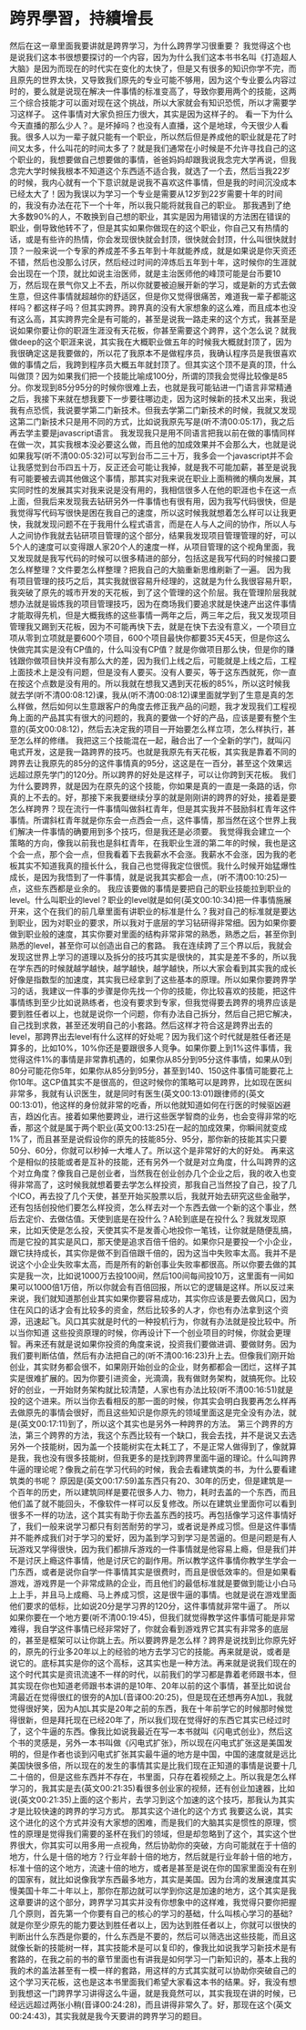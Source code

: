 # 跨界學習，持續增長


然后在这一章里面我要讲就是跨界学习，为什么跨界学习很重要？ 我觉得这个也是说我们这本书很想要探讨的一个内容，因为为什么我们这本书书名叫《打造超人大脑》是因为而现在的时代实在变化的太快了，但是又有很多的知识你学不完，而且原先的世界太快，又导致我们原先的专业可能不够用，因为这个专业要么内容过时的，要么就是说现在解决一件事情的标准变高了，导致你要用两个的技能，这两三个综合技能才可以面对现在这个挑战，所以大家就会有知识恐慌，所以才需要学习这样子。 这件事情对大家负担压力很大，其实是因为这样子的。
看一下为什么今天直播的那么少人？。是坏掉吗？也没有人直播，这个是地球，今天很少人看我。很多人以为一辈子就只能有一个职业，所以然后但是养成他的职业就是花了时间又太多，什么叫花的时间太多了？就是我们通常在小时候是不允许寻找自己的这个职业的，我想要做自己想要做的事情，爸爸妈妈却跟我说我念完大学再说，但我念完大学时候我根本不知道这个东西适不适合我，就选了一个去，然后当我22岁的时候，我内心就有一个下意识就是说我不喜欢这件事情，但是我的时间沉没成本已经太大了！因为我误以为学习一个专业是需要从12岁到22岁需要十年的时间的，我没有办法在花下一个十年，所以我只能将就我自己的职业。
那我遇到了绝大多数90%的人，不敢换到自己想的职业，其实是因为用错误的方法困在错误的职业，倒导致他转不了，但是其实如果你做现在的这个职业，你自己又有热情的话，或是有些许的热情，你会发现很快就会封顶，很快就会封顶，什么叫很快就封顶？一般来说一个专家的养成差不多五年到十年就能养成，就是如果说是你天资还不错，然后也没那么讨厌，然后经过时间的淬炼后五年到十年，这时候你的生涯就会出现在一个顶，就比如说主治医师，就是主治医师他的峰顶可能是台币要10万，然后现在景气你又上不去，所以你就要被迫展开新的学习，或是新的方式去做生意，但这件事情就超越你的舒适区，但是你又觉得很痛苦，难道我一辈子都能这样吗？都这样子吗？但其实跨界。跨界真的没有大家想象的这么难，而且成本也没有这么高，其实跨界完全是有可能的，甚至是说我一路走来的这个方式，我甚至是说如果你要让你的职涯生涯没有天花板，你甚至需要这个跨界，这个怎么说？就我做deep的这个职涯来说，其实我在大概职业做五年的时候我大概就封顶了，因为我很确定这是我要做的，所以花了我原本不是做程序员，我确认程序员是我很喜欢做的事情之后，我跨到程序员大概五年就封顶了。但其实这个顶不是真的顶，什么叫做顶？因为如果我们把一个技能比喻成100分，所谓的顶我会觉得比较像是85分。你发现到85分95分的时候你很难上去，也就是我可能钻进一门语言非常精通之后，我接下来就在想我要下一步要往哪边走，因为这时候新的技术又出来，我说我有点恐慌，我说要学第二门新技术。但我去学第二门新技术的时候，我就又发现这第二门新技术只是用不同的方式，比如说我原先写是(听不清00:05:17)，我之后再去学主要是javascript语言。
我发现我只是用不同语言把我以前在做的事情同样在做一次，其实我根本没必要这么做，而且他的加成效果并不会那么大，也就是说如果我写(听不清00:05:32)可以写到台币二三十万，我多会一个javascript并不会让我感觉到台币四五十万，反正还会可能让我掉，就是我不可能加薪，甚至是说我有可能要被去调其他做这个事情，那其实对我来说在职业上面稍微的横向发展，其实同时性的发展其实对我来说是没有用的，我相信很多人在他的职涯也卡在这一点上面，但我后来发现我去钻研另外一件事情也有很有用，因为我写代码很快，但是我觉得写代码写很快是困在我自己的速度，所以这时候我就想着怎么样可以让我更快，我就发现问题不在于我用什么程式语言，而是在人与人之间的协作，所以人与人之间协作我就去钻研项目管理的这个部分，结果我发现项目管理管理的好，可以5个人的速度可以变得跟人家20个人的速度一样，从项目管理的这个视角里面，我又发现就是我写代码的时候可以很多精进的部分，包括这是我写代码的时候接口要怎么样整理？文件要怎么样整理？把我自己的大脑重新思维刷新了一遍。
因为我有项目管理的技巧之后，其实我就很容易升经理的，这就是为什么我很容易升职，我突破了原先的城市开发的天花板，到了这个管理的这个阶层。我在管理阶层我就想办法就是锻炼我的项目管理技巧，因为在商场我们要追求就是快速产出这件事情才能取得先机，但是大概我练的这些事情一两年之后，两三年之后，我又发现项目管理我又踢到天花板，因为不可能再快下去，就是在快下去没有意义，一个项目立项从零到立项就是要600个项目，600个项目最快你都要35天45天，但是你这么快做完其实是没有CP值的，什么叫没有CP值？就是你做项目那么快，但是你的赚钱跟你做项目快并没有那么大的差，因为我们上线之后，可能就是上线之后，工程上面技术上是没有问题，但是没有人要买。没有人要买，等于这东西就死，你一直在按这个点数是没有用的。所以我就在想我又遇到天花板的85%，所以这时候我就去学(听不清00:08:12)课，我从(听不清00:08:12)课里面就学到了生意是真的怎么样做，然后如何以生意跟客户的角度去修正我产品的问题，我才发现我们工程视角上面的产品其实有很大的问题的，我真的要做一个好的产品，应该是要有整个生意的(英文00:08:12)，然后去决定我的项目一开始要怎么样立项，怎么样执行，甚至怎么样的修缮。
我把这三个技能混在一起，融合出了一个全新的学门，就叫闪电式开发，这是我一路跨界的技巧。也就是我原先有天花板，其实我是靠着不同的跨界去让我原先的85分的这件事情真的95分，这这是在一百分，甚至这个效果远远超过原先学门的120分。所以跨界的好处是这样子，可以让你跨到天花板。
我们为什么要跨界，就是因为在原先的这个技能，你如果是真的一直是一条路的话，你真的上不去的。好，那接下来我要继续分享的就是刚刚讲的跨界的好处，接着是要怎么样跨界？现在流行一件事情叫做斜杠青年，但是其实我并不鼓励斜杠青年这件事情。所谓斜杠青年就是你东会一点西会一点，这件事情，那当然在这个世界上我们解决一件事情的确要用到多个技巧，但是我还是必须要。
我觉得我会建立一个策略的方向，像我以前我也是斜杠青年，在我职业生涯的第二年的时候，我也是这个会一点，那个会一点，但我看着下去我薪水不会涨。我薪水不会涨，因为我的老板其实不知道我真的擅长什么，我自己也觉得我定位很慌。我什么时候开始猛爆性成长，是因为我悟到了一件事情，就是说我其实都会一点，(听不清00:10:25)一点，这些东西都是业余的。
我应该要做的事情是要把自己的职业技能拉到职业的level。什么叫职业的level？职业的level就是如何(英文00:10:34)把一件事情施展开来，这个在我们的前几章里面有讲职业的标准是什么？我对自己的标准就是要达到职业，因为对职业的要求，所以我对于底层的学习钻研得非常细。因为如果你要做到职业般的速度，其实你要对里面的结构非常非常的熟悉，熟悉之后，甚至你到熟悉的level，甚至你可以创造出自己的套路。
我在连续跨了三个界以后，我就会发现这世界上学习的道理以及拆分的技巧其实是很快的，其实是差不多的，所以我在学东西的时候就越学越快，越学越快，越学越快，所以大家会看到其实我的成长好像是指数型的加速度，其实我已经拿到了这些基本的原理。所以如果你要跨界学习的话，我建议一件事的步骤是你先找一个你的技能，你比较喜欢的技能，把这件事情练到至少比如说熟练者，也没有要求到专家，但我觉得要去跨界的境界应该是要到胜任者以上，也就是说你一个问题，你有办法自己拆分，然后自己把它解决，自己找到求救，甚至还发明自己的小套路。然后这样才符合这是跨界出去的level，那跨界出去level有什么这样的好处呢？因为我们这个时代就是胜任者还是算多的，比如10%，10%你还是要跟很多人竞争。如果你要上到1%这件事情，我觉得这件1%的事情是非常靠机遇的，如果你从85分到95分这件事情，如果从0到80分可能花你5年，如果你从85分到95分，甚至到140、150这件事情可能要花上你10年。这CP值其实不是很高的，但这时候你的策略可以是跨界，比如现在医纠非常多，我就有认识医生，就是同时有医生(英文00:13:01)跟律师的(英文00:13:01)，他这样的身份就非常的吃香，所以他就知道如何在行医的时候驱凶避吉，趋凶化吉。接着如果他要跨业，进行这些医学智商的业务，也会变得非常的吃香，那这个就是属于两个职业(英文00:13:25)在一起的加成效果，你瞬间就变成1%了，而且甚至是说假设你的原先的技能85分、95分，那你新的技能其实只要50分、60分，你就可以秒掉一大堆人了。所以这个是非常好的大的好处。
再来这个是相似的技能或者是互补的技能，还有另外一个就是对立角度，什么叫跨界的这个对立角度？像我自己是创业者，当然我在创业创办几个企业之后，我的收入也变得非常高了，这时候我就想着要去学怎么样投资，那我自己当然投了自己，投了几个ICO，再去投了几个天使，甚至开始买股票以后，我就开始去研究这些金融学，还有包括创投他们要怎么样投资，怎么样去对一个东西去做一个新的这个事业，然后去定价、去做估值。天使到底是在投什么？A轮到底是在投什么？我就发现原来，比如天使是怎么投，天使其实不是发善心地投你一笔钱，让你就是随便乱搞，而是它投的其实是风口，那天使是追求百倍千倍的。如果你只是要投一个小企业，跟它扶持成长，其实你是做不到百倍跟千倍的，因为这当中失败率太高。我并不是说这个小企业失败率太高，而是所有的新创事业失败率都很高。所以你要去做的其实是我一次，比如说1000万去投100间，然后100间每间投10万，这里面有一间如果可以1000倍1万倍，所以你就会有百倍回报，所以它的逻辑是这样。所以反过来来说，我们就知道那创业其实如果你要容易成功，其实你应该是要去做风口，因为住在风口的话才会有比较多的资金，然后比较多的人才，你也有办法拿到这个资源，迅速起飞。风口其实就是时代的一种投机行为，你就有办法就是投比较中。所以当你知道 这些投资原理的时候，你再设计下一个创业项目的时候，你就会更理智。再来还有就是说如果你投资的角度来说，投资我们要做进调、要做财务。因为我们要判断估值，然后有办法把自己的(听不清00:16:23)升上去。但像我们刚开始创业，其实财务都会很不，如果刚开始创业的企业，财务都都会一团烂，这样子其实是很难扩展的。因为你要引进资金，光滴滴，我有做财务架构，就搞死你。比较好的创业，一开始财务架构就比较清楚，人家也有办法比较(听不清00:16:51)就是投的这个进来。所以当你去看相反的那一面的时候，你其实会明白我要再怎么样再去做原先的事情会很好，而且这些知识是你原先的领域里面这是完全没有办法，就是(英文00:17:11)到了，所以这个其实也是另外一种跨界的方法。 第三个跨界的方法，第三个跨界的方法，我这个东西比较有一个缺口，我会去找，并不是说又去选另外一个技能树，因为盖一个技能树实在太耗工了，不是正常人做得到了，像就算是我，我也没有很多技能树，但我更多的是找到跨界里面牛逼的理论。什么叫跨界牛逼的理论呢？像我之前在学习代码的时候，我会去看建筑类的书，为什么要看建筑类的书呢？
原因是(英文00:17:59)盖东西只有20、30年的历史，但是建筑是一个百年的历史，所以建筑同样是要花很多人力、物力，耗时去盖的一个东西，而且他们盖了就不能回头，不像软件一样可以反复修改。所以在建筑业里面你可以看到很多不一样的功法，这个其实有助于你去盖东西的技巧。再包括像学习这件事情好了，我们一般来说学习都只有刻苦耐劳的学习，或者说是养成习惯。但是这件事情并不能养成我们对于学习的爱好，因为盖到学习到学习是苦逼的。但是问题是有人玩游戏又学得很快，因为我们都排斥游戏的一件事情就是他容易上瘾，但是我们并不是讨厌上瘾这件事情，他是讨厌它的副作用。所以教学这件事情你教学生学会一门东西，或者是说你自学一件事情其实是很费时，而且是很低效率的。但是如果看游戏，游戏界是一个非常成熟的企业，而且他们的最低标准就是要做到能让小白马上上手，并且马上成瘾、马上养成习惯，这是很牛逼的事情。也就是说在游戏里面他们要求的低标，比如说20分是学习界的120分，这件事情就非常牛逼了。
所以如果你要在一个地方要(听不清00:19:45)，但我们就觉得教学这件事情可能是非常难得，我自学这件事情已经非常好了，你就会看到游戏界它其实有非常多的底层的，甚至是框架可以让你跳上去。所以要跨界是怎么样？跨界是说找到比你原先好的，原先的行业多20年以上的经验的地方去学习它的技能。再来就是说，或者是说它的。底标其实是你的这个高标，这其实也是一种方法。再来就是说我们现在的这个时代其实是资讯流速不一样的时代，以前我们的学习都是靠着老师跟书本，但其实现在你也知道老师跟书本讲的是10年、20年以前的这个事情，甚至比如说台湾最近在觉得很红的很夯的A加L(音译00:20:25)，但是现在还想再夯A加L，我就觉得很好笑，因为A加L其实是20年之前的东西，我在十年前学它的时候那时候觉得很新，但是拜托现在已经20年了，所以我们现在觉得好的东西它其实已经过时了，这个牛逼的东西。像我比如说我最近在写一本书就叫《闪电式创业》，然后这个书的灵感是，另外一本书叫做《闪电式扩张》，所以现在闪电式扩张这是美国发明的，但是作者也谈到闪电式扩张其实最牛逼的地方是中国，中国的速度就是远比美国快很多倍，所以现在的发生的事情其实是比我们现在正知道的事情是说要十几二十倍的，但是这些东西并不存在，书里面，只存在着视频之上。所以我是怎么样学习的，我其实是去(英文00:21:35)看很多创业家的视频，还有创业加速器，比如说(英文00:21:35)上面的这个影片，去学习到这个加速的这个技巧，那我认为其实才是比较快速的跨界的学习方式。
那其实这个进化的这个方式 我要这么说，其实这个进化的这个方式并没有大家想的困难，而是我们的大脑其实是惯性的原理，惯性的原理是觉得我们需要的圣杯在我们的领域，但是却忽略到了这个，其实这个世界很大，你其实可以用多用一点视角，然后协助你的突破，方向可能就在于十倍的地方，什么是十倍的地方？行业年龄十倍的地方，然后就是行业年龄十倍的地方，标准十倍的这个地方，流速十倍的地方，或者是甚至是说在你的国家里面没有在别的国家有，就比如说像我学东西最多地方，其实是美国。因为台湾的发展速度其实慢美国十年二十年以上，那你在那边就可以学到你这是加速的地方，这个其实是我这章要讲的这个部分，跨界学习其实并没有你想象中的这样难，我觉得只要你把握几个原则，首先第一个你要有自己的核心的学习的基础，什么叫核心学习的基础?就是你至少原先的能力要达到胜任者以上，因为达到胜任者以上，你就可以很快的判断出什么东西是你要的，什么东西是不要的，然后可以筛选出这些技能，而且这就像长新的技能树一样，其实技能术是可以复印的，像我比如说我学习新技术是有套路的，在我之前的书的章节里面也有讲我是如何学习一门新知识的，基本上我的我的术的盖法甚至有一模一样的套路，用这样的方式其实就可以协助你突破自己的这个学习天花板，这也是这本书里面我们希望大家看这本书的结果。好，我没有想到我想这一门跨界学习讲得这么牛逼，就是我竟然可以，其实我现在讲的时候，已经远远超过两张小稍(音译00:24:28)，而且讲得非常久了。好，那现在这个(英文00:24:43)，其实我就是我今天要讲的跨界学习的题目。
